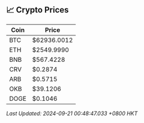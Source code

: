 ## 📈 Crypto Prices

| Coin | Price |
| ---- | ----- |
| BTC | $62936.0012 |
| ETH | $2549.9990 |
| BNB | $567.4228 |
| CRV | $0.2874 |
| ARB | $0.5715 |
| OKB | $39.1206 |
| DOGE | $0.1046 |

_Last Updated: 2024-09-21 00:48:47.033 +0800 HKT_